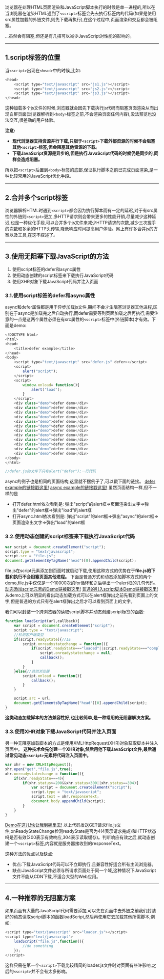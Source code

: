 浏览器在处理HTML页面渲染和JavaScript脚本执行的时候是单一进程的,所以在当浏览器在渲染HTML遇到了`<script>`标签会先去执行标签内的代码(如果是使用src属性加载的外链文件,则先下载再执行),在这个过程中,页面渲染和交互都会被阻塞。

...虽然会有阻塞,但还是有几招可以减少JavaScript对性能的影响的。

---
## **1.script标签的位置**

当`<script>`出现在`<head>`中的时候,比如:

``` javascript
<head>
    <script type="text/javascript" src="js1.js"></script>
    <script type="text/javascript" src="js2.js"></script>
    <script type="text/javascript" src="js3.js"></script>
</head>
```

这种加载多个js文件的时候,浏览器就会因先下载执行js代码而阻塞页面渲染从而出现白屏页面(浏览器解析到`<body>`标签之前,不会渲染页面任何内容),没法预览也没法交互,很差劲的用户体验。

**注意:**
- **现代浏览器支持资源并行下载,只限于`<script>`下载外部资源的时候不会阻塞其他`<script>`标签,但会阻塞其他资源的下载。**
- **下载JavaScript资源是异步的,但是执行JavaScript代码的时候仍是同步的,同样会造成阻塞。**

所以把`<script>`后置到`<body>`标签的底部,保证执行脚本之前已完成页面渲染,是一种比较常用的JavaScript优化手段。

---
## **2.合并多个script标签**

浏览器解析HTML时遇到`<script>`都会因为执行脚本而有一定的延迟,对于有src属性的外链则`<script>`更加,多HTTP请求则会带来更多的性能开销,尽量减少这种延迟,也是一种优化手段,可以合并多个js文件来减少HTTP请求的次数,减少三次握手的次数和多余的HTTP头传输,降低响应时间提高用户体验。网上有许多合并js的方案以及工具,在这不叙述了。

---
## **3.使用无阻塞下载JavaScript的方法**
1. 使用script标签的defer和async属性
2. 使用动态创建的script标签来下载执行JavaScript代码
3. 使用XHR对象下载JavaScript代码并注入页面
### **3.1.使用script标签的defer和async属性**

async和defer属性都是用于异步加载js文件,期间不会才生阻塞浏览器其他进程,区别在于async是加载完之后自动执行,而defer需要等到页面加载之后再执行,需要注意的一点是这两个属性必须在有src属性的`<script>`标签中(外链脚本)才有效。下面是demo:

``` javascript
<!DOCTYPE html>
<html>
<head>
    <title>defer example</title>
</head>
<body>
    <script type="text/javascript" src="defer.js" defer></script>
    <script>
        alert("script");
    </script>
    <script>
        window.onload= function(){
            alert("load");
        }
    </script>
    <div class="demo">defer demo</div>
    <div class="demo">defer demo</div>
    <div class="demo">defer demo</div>
    <div class="demo">defer demo</div>
    <div class="demo">defer demo</div>
    <div class="demo">defer demo</div>
    <div class="demo">defer demo</div>
    <div class="demo">defer demo</div>
    <div class="demo">defer demo</div>
    <div class="demo">defer demo</div>
    <div class="demo">defer demo</div>
    <div class="demo">defer demo</div>
</body>
</html>

//defer.js的文件下只有alert("defer");一行代码
```

async的例子也是相同的页面结构,这里就不摆例子了,可以戳下面的链接。
[defer example的链接戳这里!](http://book.jirengu.com/Rcong/my-practical-code/defer-async-demo/defer.html)
[async example的链接戳这里!](http://book.jirengu.com/Rcong/my-practical-code/defer-async-demo/async.html)
虽然页面结构一样,但不一样的是
- 打开defer.html依次看到是: 弹出"script"的alert框=>页面渲染出文字=>弹出"defer"的alert框=>弹出"load"的alert框
- 打开async.html依次看到是: 弹出"script"的alert框=>弹出"async"的alert框=>页面渲染出文字=>弹出"load"的alert框
### **3.2.使用动态创建的script标签来下载执行JavaScript代码**

``` javascript
var script = document.createElement("script");
script.type = "text/javascript";
script.src = "file.js";
document.getElementByTagName("head")[0].appendChild(script);
```

file.js在script元素添加到页面时就启动下载,使用这种方式的优势在于**file.js的下载和执行不会阻塞页面其他进程。**
下面是普通方式和动态添加脚本方式的两个demo,file.js中仅仅是一个10000次的for循环和之后弹出一个alert框的几句代码。
[动态添加script元素的Demo链接戳这里!](http://book.jirengu.com/Rcong/my-practical-code/dynamic-script-element/dynamic.html)
[普通的引入script脚本Demo链接戳这里!](http://book.jirengu.com/Rcong/my-practical-code/dynamic-script-element/normal.html)
从demo上可以明显的看出动态加载方式可以在alert框弹出之前先看到页面上的文字,但是普通的方式只有在alert框弹出之后才可以看到页面上的文字。

我们可以封装一个跨浏览器的读取script脚本并动态创建script标签的函数:

``` javascript
function loadScript(url,callback){
    var script = document.createElement("script");
    script.type = "text/javascript";
    //检测客户端类型
    if(script.readyState){//IE
        script.onreadystatechange = function(){
            if(script.readyState==="loaded"||script.readyState==="complete"){
                script.onreadystatechange = null;
                callback();
            }
        }
    }else{//其他浏览器
        script.onload = function(){
            callback();
        }    
    }

    script.src = url;
    document.getElementsByTagName("head")[0].appendChild(script);
}
```

**这类动态加载脚本的方法兼容性好,也比较简单,是一种常用的无阻塞解决方案。**
### **3.3.使用XHR对象下载JavaScript代码并注入页面**

另一种无阻塞加载脚本的方式是使用XMLHttpRequest(XHR)对象获取脚本并注入页面中。
**这种技术会先创建一个XHR对象,然后用他下载JavaScript文件,最后通过常见动态`<script>`元素将代码注入页面中。**

``` javascript
var xhr = new XMLHttpRequest();
xhr.open("get","file.js",true);
xhr.onreadystatechange = function(){
    if(xhr.readyState===4){
        if(xhr.status>=200&&xhr.status<300||xhr.status==304){
            var script = document.createElement("script");
            script.type = "text/javascript";
            script.text = xhr.responseText;
            document.body.appendChild(script);
        }
    }
}
```

[Demo在这儿!快让我到碗里去!](http://book.jirengu.com/Rcong/my-practical-code/XMLHttpRequest-script-injection/XMLHttpRequest.html)
以上代码发送GET请求file.js文件,onReadyStateChange检测readyState是否为4(4表示请求完成)和HTTP状态吗是否有效(200表示有效响应,304表示读取缓存)。判断响应有效之后,就动态创建一个`<script>`标签,内容就是服务器接收到的responseText。

这种方法的优点以及缺点:
- 优点:下载JavaScript代码可以不立即执行,且兼容性好适合所有主流浏览器。
- 缺点:JavaScript文件必须与所请求页面处于同一个域,这种情况下JavaScript文件不能从CDN下载,不适合大型的Web应用。

---
## **4.一种推荐的无阻塞方案**

如果页面有大量的JavaScript代码需要添加,可以先在页面中去外链之前我们封装好的动态读取script脚本的函数loadScript,然后再使用它去加载其他所需脚本,例如:

``` javascript
<script type="text/javascript" src="loader.js"></script>
<script type="text/javascript">
    loadScript("file.js",function(){
        //do something
    });
</script>
```

这样只需在第一个`<script>`下载比较精简的loader.js文件时对页面有些许影响,之后的`<script>`并不会有太多影响。

